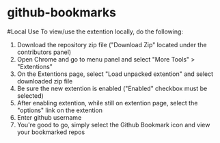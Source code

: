 # github-bookmarks

#Local Use
To view/use the extention locally, do the following:
  1. Download the repository zip file ("Download Zip" located under the contributors panel)
  2. Open Chrome and go to menu panel and select "More Tools" > "Extentions"
  3. On the Extentions page, select "Load unpacked extention" and select downloaded zip file
  4. Be sure the new extention is enabled ("Enabled" checkbox must be selected)
  5. After enabling extention, while still on extention page, select the "options" link on the extention
  6. Enter github username
  7. You're good to go, simply select the Github Bookmark icon and view your bookmarked repos
